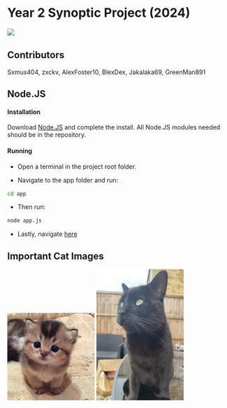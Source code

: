 # Year 2 Synoptic Project (2024)
<img src="https://i.giphy.com/media/v1.Y2lkPTc5MGI3NjExMDE0eGRmaDdpazhxNTJsZmlnOWNremFwY2s2NXFiNGU4MzlndGs2eCZlcD12MV9pbnRlcm5hbF9naWZfYnlfaWQmY3Q9Zw/GeimqsH0TLDt4tScGw/giphy.gif" width="300px">

## Contributors
Sxmus404, zxckv, AlexFoster10, BlexDex, Jakalaka69, GreenMan891

## Node.JS

#### Installation
Download [Node.JS](https://nodejs.org/en/download) and complete the install.
All Node.JS modules needed should be in the repository.

#### Running
- Open a terminal in the project root folder.

- Navigate to the app folder and run:
```bash
cd app
```

- Then run:
```bash
node app.js
```

- Lastly, navigate [here](http://localhost:3000/)

## Important Cat Images

<img src=important-cat-images/cat.jpg width="200px" height ="200px">
<img src=important-cat-images/dexter.jpg width="200px" height ="300px">
